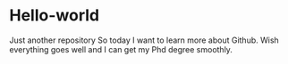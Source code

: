 # Hello-world
Just another repository
So today I want to learn more about Github.
Wish everything goes well and I can get my Phd degree smoothly.
